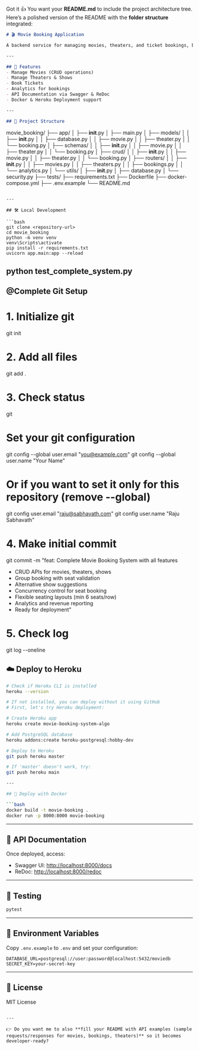 Got it 👍 You want your **README.md** to include the project architecture tree.
Here’s a polished version of the README with the **folder structure** integrated:

```markdown
# 🎬 Movie Booking Application

A backend service for managing movies, theaters, and ticket bookings, built with **FastAPI**, **SQLAlchemy**, and **PostgreSQL**.  

---

## 🚀 Features
- Manage Movies (CRUD operations)
- Manage Theaters & Shows
- Book Tickets
- Analytics for bookings
- API Documentation via Swagger & ReDoc
- Docker & Heroku Deployment support

---

## 📂 Project Structure

```

movie_booking/
├── app/
│   ├── **init**.py
│   ├── main.py
│   ├── models/
│   │   ├── **init**.py
│   │   ├── database.py
│   │   ├── movie.py
│   │   ├── theater.py
│   │   └── booking.py
│   ├── schemas/
│   │   ├── **init**.py
│   │   ├── movie.py
│   │   ├── theater.py
│   │   └── booking.py
│   ├── crud/
│   │   ├── **init**.py
│   │   ├── movie.py
│   │   ├── theater.py
│   │   └── booking.py
│   ├── routers/
│   │   ├── **init**.py
│   │   ├── movies.py
│   │   ├── theaters.py
│   │   ├── bookings.py
│   │   └── analytics.py
│   └── utils/
│       ├── **init**.py
│       ├── database.py
│       └── security.py
├── tests/
├── requirements.txt
├── Dockerfile
├── docker-compose.yml
├── .env.example
└── README.md

````

---

## 🛠️ Local Development

```bash
git clone <repository-url>
cd movie_booking
python -m venv venv
venv\Scripts\activate
pip install -r requirements.txt
uvicorn app.main:app --reload
````
python test_complete_system.py
---

##  @Complete Git Setup

# 1. Initialize git
git init

# 2. Add all files
git add .

# 3. Check status
git 

# Set your git configuration
git config --global user.email "you@example.com"
git config --global user.name "Your Name"

# Or if you want to set it only for this repository (remove --global)
git config user.email "raju@sabhavath.com"
git config user.name "Raju Sabhavath"

# 4. Make initial commit
git commit -m "feat: Complete Movie Booking System with all features

- CRUD APIs for movies, theaters, shows
- Group booking with seat validation  
- Alternative show suggestions
- Concurrency control for seat booking
- Flexible seating layouts (min 6 seats/row)
- Analytics and revenue reporting
- Ready for deployment"

# 5. Check log
git log --oneline

## ☁️ Deploy to Heroku

```bash
# Check if Heroku CLI is installed
heroku --version

# If not installed, you can deploy without it using GitHub
# First, let's try Heroku deployment:

# Create Heroku app
heroku create movie-booking-system-algo

# Add PostgreSQL database
heroku addons:create heroku-postgresql:hobby-dev

# Deploy to Heroku
git push heroku master

# If 'master' doesn't work, try:
git push heroku main

---

## 🐳 Deploy with Docker

```bash
docker build -t movie-booking .
docker run -p 8000:8000 movie-booking
```

---

## 📖 API Documentation

Once deployed, access:

* Swagger UI: [http://localhost:8000/docs](http://localhost:8000/docs)
* ReDoc: [http://localhost:8000/redoc](http://localhost:8000/redoc)

---

## 🧪 Testing

```bash
pytest
```

---

## 🔑 Environment Variables

Copy `.env.example` to `.env` and set your configuration:

```env
DATABASE_URL=postgresql://user:password@localhost:5432/moviedb
SECRET_KEY=your-secret-key
```

---

## 📌 License

MIT License

```

---

👉 Do you want me to also **fill your README with API examples (sample requests/responses for movies, bookings, theaters)** so it becomes developer-ready?
```
